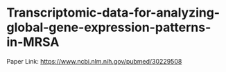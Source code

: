 # Transcriptomic-data-for-analyzing-global-gene-expression-patterns-in-MRSA
Paper Link: https://www.ncbi.nlm.nih.gov/pubmed/30229508
